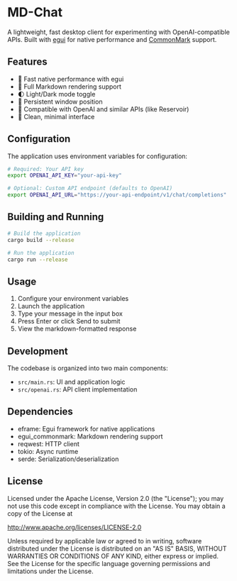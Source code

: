 # MD-Chat

A lightweight, fast desktop client for experimenting with OpenAI-compatible APIs. Built with [egui](https://github.com/emilk/egui) for native performance and [CommonMark](https://commonmark.org/) support.

## Features

- 🚀 Fast native performance with egui
- 📝 Full Markdown rendering support
- 🌓 Light/Dark mode toggle
- 💾 Persistent window position
- 🔄 Compatible with OpenAI and similar APIs (like Reservoir)
- 🎨 Clean, minimal interface

## Configuration

The application uses environment variables for configuration:

```bash
# Required: Your API key
export OPENAI_API_KEY="your-api-key"

# Optional: Custom API endpoint (defaults to OpenAI)
export OPENAI_API_URL="https://your-api-endpoint/v1/chat/completions"
```

## Building and Running

```bash
# Build the application
cargo build --release

# Run the application
cargo run --release
```

## Usage

1. Configure your environment variables
2. Launch the application
3. Type your message in the input box
4. Press Enter or click Send to submit
5. View the markdown-formatted response

## Development

The codebase is organized into two main components:

- `src/main.rs`: UI and application logic
- `src/openai.rs`: API client implementation

## Dependencies

- eframe: Egui framework for native applications
- egui_commonmark: Markdown rendering support
- reqwest: HTTP client
- tokio: Async runtime
- serde: Serialization/deserialization

## License

Licensed under the Apache License, Version 2.0 (the "License"); you may not use this code except in compliance with the License. You may obtain a copy of the License at

http://www.apache.org/licenses/LICENSE-2.0

Unless required by applicable law or agreed to in writing, software distributed under the License is distributed on an "AS IS" BASIS, WITHOUT WARRANTIES OR CONDITIONS OF ANY KIND, either express or implied. See the License for the specific language governing permissions and limitations under the License. 